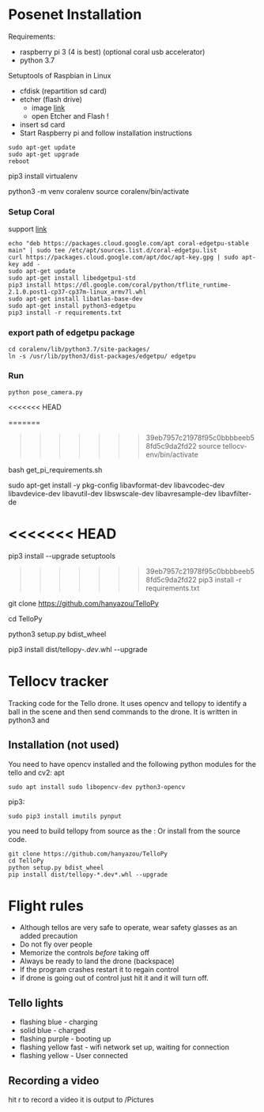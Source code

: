 # Posenet Installation

Requirements:
- raspberry pi 3 (4 is best) (optional coral usb accelerator)
- python 3.7

Setuptools of Raspbian in Linux
- cfdisk (repartition sd card)
- etcher (flash drive)  
  - image [link](ttps://www.raspberrypi.org/downloads/raspbian/)
  - open Etcher and Flash !
- insert sd card
- Start Raspberry pi and follow installation instructions
```
sudo apt-get update
sudo apt-get upgrade
reboot
```
pip3 install virtualenv

python3 -m venv coralenv
source coralenv/bin/activate

### Setup Coral
support [link](https://coral.ai/docs/accelerator/get-started/#on-linux)
```
echo "deb https://packages.cloud.google.com/apt coral-edgetpu-stable main" | sudo tee /etc/apt/sources.list.d/coral-edgetpu.list
curl https://packages.cloud.google.com/apt/doc/apt-key.gpg | sudo apt-key add -
sudo apt-get update
sudo apt-get install libedgetpu1-std
pip3 install https://dl.google.com/coral/python/tflite_runtime-2.1.0.post1-cp37-cp37m-linux_armv7l.whl
sudo apt-get install libatlas-base-dev
sudo apt-get install python3-edgetpu
pip3 install -r requirements.txt
```
### export path of edgetpu package
```
cd coralenv/lib/python3.7/site-packages/
ln -s /usr/lib/python3/dist-packages/edgetpu/ edgetpu
```
### Run
```
python pose_camera.py
```





<<<<<<< HEAD

=======
>>>>>>> 39eb7957c21978f95c0bbbbeeb58fd5c9da2fd22
source tellocv-env/bin/activate

bash get_pi_requirements.sh

sudo apt-get install -y pkg-config libavformat-dev libavcodec-dev libavdevice-dev libavutil-dev libswscale-dev libavresample-dev libavfilter-de

<<<<<<< HEAD
=======
pip3 install --upgrade setuptools

>>>>>>> 39eb7957c21978f95c0bbbbeeb58fd5c9da2fd22
pip3 install -r requirements.txt

git clone https://github.com/hanyazou/TelloPy

cd TelloPy

python3 setup.py bdist_wheel

pip3 install dist/tellopy-*.dev*.whl --upgrade

# Tellocv tracker
Tracking code for the Tello drone. It uses opencv and tellopy to identify a ball in the scene and then send commands to the drone.
It is written in python3 and 

## Installation (not used)
You need to have opencv installed and the following python modules for the tello and cv2:
apt

```
sudo apt install sudo libopencv-dev python3-opencv
```

pip3:

```
sudo pip3 install imutils pynput
```

you need to build tellopy from source as the :
Or install from the source code.
```
git clone https://github.com/hanyazou/TelloPy
cd TelloPy
python setup.py bdist_wheel
pip install dist/tellopy-*.dev*.whl --upgrade
```

# Flight rules
- Although tellos are very safe to operate, wear safety glasses as an added precaution
- Do not fly over people
- Memorize the controls *before* taking off
- Always be ready to land the drone (backspace)
- If the program crashes restart it to regain control
- if drone is going out of control just hit it and it will turn off.

## Tello lights

- flashing blue - charging
- solid blue - charged
- flashing purple - booting up
- flashing yellow fast - wifi network set up, waiting for connection
- flashing yellow - User connected

## Recording a video
hit r to record a video it is output to <home>/Pictures
